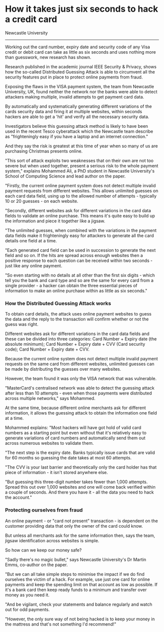 # How it takes just six seconds to hack a credit card

Newcastle University

---

Working out the card number, expiry date and security code of any Visa credit or debit card can take as little as six seconds and uses nothing more than guesswork, new research has shown.

Research published in the academic journal IEEE Security & Privacy, shows how the so-called Distributed Guessing Attack is able to circumvent all the security features put in place to protect online payments from fraud.

Exposing the flaws in the VISA payment system, the team from Newcastle University, UK, found neither the network nor the banks were able to detect attackers making multiple, invalid attempts to get payment card data.

By automatically and systematically generating different variations of the cards security data and firing it at multiple websites, within seconds hackers are able to get a 'hit' and verify all the necessary security data.

Investigators believe this guessing attack method is likely to have been used in the recent Tesco cyberattack which the Newcastle team describe as "frighteningly easy if you have a laptop and an internet connection."

And they say the risk is greatest at this time of year when so many of us are purchasing Christmas presents online.

"This sort of attack exploits two weaknesses that on their own are not too severe but when used together, present a serious risk to the whole payment system," explains Mohammed Ali, a PhD student in Newcastle University's School of Computing Science and lead author on the paper.

"Firstly, the current online payment system does not detect multiple invalid payment requests from different websites. This allows unlimited guesses on each card data field, using up to the allowed number of attempts - typically 10 or 20 guesses - on each website.

"Secondly, different websites ask for different variations in the card data fields to validate an online purchase. This means it's quite easy to build up the information and piece it together like a jigsaw.

"The unlimited guesses, when combined with the variations in the payment data fields make it frighteningly easy for attackers to generate all the card details one field at a time.

"Each generated card field can be used in succession to generate the next field and so on. If the hits are spread across enough websites then a positive response to each question can be received within two seconds - just like any online payment.

"So even starting with no details at all other than the first six digits - which tell you the bank and card type and so are the same for every card from a single provider - a hacker can obtain the three essential pieces of information to make an online purchase within as little as six seconds."

### How the Distributed Guessing Attack works

To obtain card details, the attack uses online payment websites to guess the data and the reply to the transaction will confirm whether or not the guess was right.

Different websites ask for different variations in the card data fields and these can be divided into three categories: Card Number + Expiry date (the absolute minimum); Card Number + Expiry date + CVV (Card security code); Card Number + Expiry date + CVV.

Because the current online system does not detect multiple invalid payment requests on the same card from different websites, unlimited guesses can be made by distributing the guesses over many websites.

However, the team found it was only the VISA network that was vulnerable.

"MasterCard's centralised network was able to detect the guessing attack after less than 10 attempts - even when those payments were distributed across multiple networks," says Mohammed.

At the same time, because different online merchants ask for different information, it allows the guessing attack to obtain the information one field at a time.

Mohammed explains: "Most hackers will have got hold of valid card numbers as a starting point but even without that it's relatively easy to generate variations of card numbers and automatically send them out across numerous websites to validate them.

"The next step is the expiry date. Banks typically issue cards that are valid for 60 months so guessing the date takes at most 60 attempts.

"The CVV is your last barrier and theoretically only the card holder has that piece of information - it isn't stored anywhere else.

"But guessing this three-digit number takes fewer than 1,000 attempts. Spread this out over 1,000 websites and one will come back verified within a couple of seconds. And there you have it - all the data you need to hack the account."

### Protecting ourselves from fraud

An online payment - or "card not present" transaction - is dependent on the customer providing data that only the owner of the card could know.

But unless all merchants ask for the same information then, says the team, jigsaw identification across websites is simple.

So how can we keep our money safe?

"Sadly there's no magic bullet," says Newcastle University's Dr Martin Emms, co-author on the paper.

"But we can all take simple steps to minimise the impact if we do find ourselves the victim of a hack. For example, use just one card for online payments and keep the spending limit on that account as low as possible. If it's a bank card then keep ready funds to a minimum and transfer over money as you need it.

"And be vigilant, check your statements and balance regularly and watch out for odd payments.

"However, the only sure way of not being hacked is to keep your money in the mattress and that's not something I'd recommend!"
